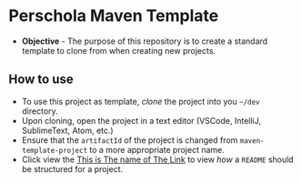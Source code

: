 # Perschola Maven Template
* **Objective** - The purpose of this repository is to create a standard template to clone from when creating new projects.

## How to use
* To use this project as template, _clone_ the project into you `~/dev` directory.
* Upon cloning, open the project in a text editor (VSCode, IntelliJ, SublimeText, Atom, etc.)
* Ensure that the `artifactId` of the project is changed from `maven-template-project` to a more appropriate project name.
* Click view the [This is The name of The Link](./README-Sample.html) to view _how_ a `README` should be structured for a project.
